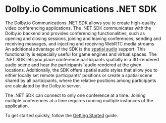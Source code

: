 # Dolby.io Communications .NET SDK

The Dolby.io Communications .NET SDK allows you to create high-quality video conferencing applications. The .NET SDK communicates with the Dolby.io backend and provides conferencing functionalities, such as opening and closing sessions, joining and leaving conferences, sending and receiving messages, and injecting and receiving WebRTC media streams. An additional advantage of the SDK is the [spatial audio](https://docs.dolby.io/communications-apis/docs/guides-spatial-audio) support. This functionality is especially useful for game engines and virtual spaces. The .NET SDK lets you place conference participants spatially in a 3D-rendered audio scene and hear the participants' audio rendered at the given locations. Additionally, the SDK offers spatial audio styles that allow you to either locally set remote participants' positions or create a spatial scene shared by all participants, where the relative positions among participants are calculated by the Dolby.io server.

The .NET SDK can connect to only one conference at a time. Joining multiple conferences at a time requires running multiple instances of the application.

To get started quickly, follow the [Getting Started](../../Readme.md) guide.


